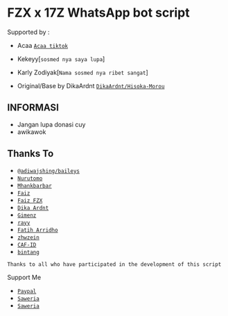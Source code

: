 # FZX x 17Z WhatsApp bot script

Supported by :
* Acaa [`Acaa tiktok`](https://tiktok.com/@miracle.f2)
* Kekeyy[`sosmed nya saya lupa`]
* Karly Zodiyak[`Nama sosmed nya ribet sangat`]

* Original/Base by DikaArdnt [`DikaArdnt/Hisoka-Morou`](https://github.com/DikaArdnt/Hisoka-Morou)

## INFORMASI
* Jangan lupa donasi cuy
* awikawok



## Thanks To
* [`@adiwajshing/baileys`](https://github.com/adiwajshing/baileys)
* [`Nurutomo`](https://github.com/Nurutomo)
* [`Mhankbarbar`](https://github.com/MhankBarBar)
* [`Faiz`](https://github.com/FaizBastomi)
* [`Faiz FZX`](https://github.com/fzxcodes)
* [`Dika Ardnt`](https://github.com/DikaArdnt)
* [`Gimenz`](https://github.com/Gimenz)
* [`rayy`](https://github.com/rayyreall)
* [`Fatih Arridho`](https://github.com/FatihArridho)
* [`zhwzein`](https://github.com/zhwzein)
* [`CAF-ID`](https://github.com/CAF-ID)
* [`bintang`](https://github.com/Bintangp02)

```Thanks to all who have participated in the development of this script```



Support Me
* [`Paypal`](https://www.paypal.me/Cakhaho)
* [`Saweria`](https://saweria.co/DikaArdnt)
* [`Saweria`](https://saweria.co/faizfzx)
